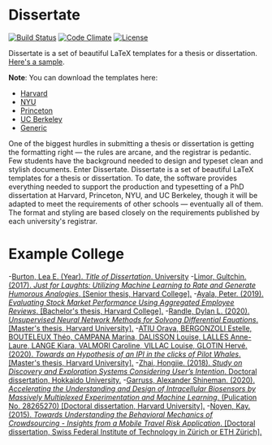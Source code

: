 # Dissertate
[![Build Status](https://travis-ci.org/suchow/Dissertate.svg?branch=master)](https://travis-ci.org/suchow/Dissertate)
[![Code Climate](https://codeclimate.com/github/suchow/Dissertate/badges/gpa.svg)](https://codeclimate.com/github/suchow/Dissertate)
[![License](https://img.shields.io/badge/license-AGPL-FBB829.svg)](https://www.gnu.org/licenses/agpl-3.0.html)

Dissertate is a set of beautiful LaTeX templates for a thesis or dissertation. [Here's a sample](https://s3.amazonaws.com/dissertate.io/generic.pdf).

**Note**: You can download the templates here:
- [Harvard](https://s3.amazonaws.com/dissertate.io/Dissertate-Harvard-LaTeX.zip)
- [NYU](https://s3.amazonaws.com/dissertate.io/Dissertate-NYU-LaTeX.zip)
- [Princeton](https://s3.amazonaws.com/dissertate.io/Dissertate-Princeton-LaTeX.zip)
- [UC Berkeley](https://s3.amazonaws.com/dissertate.io/Dissertate-Berkeley-LaTeX.zip)
- [Generic](https://s3.amazonaws.com/dissertate.io/Dissertate-Generic-LaTeX.zip)

One of the biggest hurdles in submitting a thesis or dissertation is getting the formatting right — the rules are arcane, and the registrar is pedantic. Few students have the background needed to design and typeset clean and stylish documents. Enter Dissertate. Dissertate is a set of beautiful LaTeX templates for a thesis or dissertation. To date, the software provides everything needed to support the production and typesetting of a PhD dissertation at Harvard, Princeton, NYU, and UC Berkeley, though it will be adapted to meet the requirements of other schools — eventually all of them. The format and styling are based closely on the requirements published by each university's registrar.

# Example College
-[Burton, Lea E. (Year). *Title of Dissertation*. University](URL)
-[Limor, Gultchin. (2017). *Just for Laughts: Utilizing Machine Learning to Rate and Generate Humorous Analogies*. [Senior thesis, Harvard College].](https://dash.harvard.edu/handle/1/38811513)
-[Ayala, Peter. (2019). *Evaluating Stock Market Performance Using Aggregated Employee Reviews*. [Bachelor's thesis, Harvard College].](https://dash.harvard.edu/handle/1/37364656)
-[Randle, Dylan L. (2020). *Unsupervised Neural Network Methods for Solvong Differential Equations*. [Master's thesis, Harvard University].](https://dylanrandle.github.io/denn/Harvard_Masters_Thesis_Submit.pdf)
-[ATIU Orava, BERGONZOLI Estelle, BOUTELEUX Théo, CAMPANA Marina,
DALISSON Louise, LALLES Anne-Laure, LANGE Kiara, VALMORI Caroline,
VILLAC Louise, GLOTIN Hervé. (2020). *Towards an Hypothesis of an IPI in the
clicks of Pilot Whales*. [Master's thesis, Harvard University].](http://sabiod.univ-tln.fr/pub/B232_IPA_onPhyseter_and_Globi__Copy_.pdf)
-[Zhai, Hongjie. (2018). *Study on Discovery and Exploration
Systems Considering User’s Intention*. Doctoral dissertation, Hokkaido University.](https://eprints.lib.hokudai.ac.jp/dspace/bitstream/2115/70225/1/Zhai_HongJie.pdf)
-[Garruss, Alexander Shineman. (2020). *Accelerating the Understanding and Design of Intracellular Biosensors by Massively Multiplexed Experimentation and Machine Learning*. (Pulication No. 28265270) [Doctoral dissertation, Harvard University].](https://media.proquest.com/media/hms/PFT/2/PwWSI?_s=A2LLUBgS1hBgpi%2FFbEc9h1uFGNk%3D)
-[Noyen, Kay. (2015). *Towards Understanding the Behavioral Mechanics of Crowdsourcing - Insights from a Mobile Travel Risk Application*. [Doctoral dissertation, Swiss Federal Institute of Technology in Zürich or ETH Zürich].](https://studylib.net/doc/18569099/fulltext)

